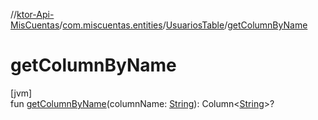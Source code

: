 //[ktor-Api-MisCuentas](../../../index.md)/[com.miscuentas.entities](../index.md)/[UsuariosTable](index.md)/[getColumnByName](get-column-by-name.md)

# getColumnByName

[jvm]\
fun [getColumnByName](get-column-by-name.md)(columnName: [String](https://kotlinlang.org/api/latest/jvm/stdlib/kotlin/-string/index.html)): Column&lt;[String](https://kotlinlang.org/api/latest/jvm/stdlib/kotlin/-string/index.html)&gt;?
